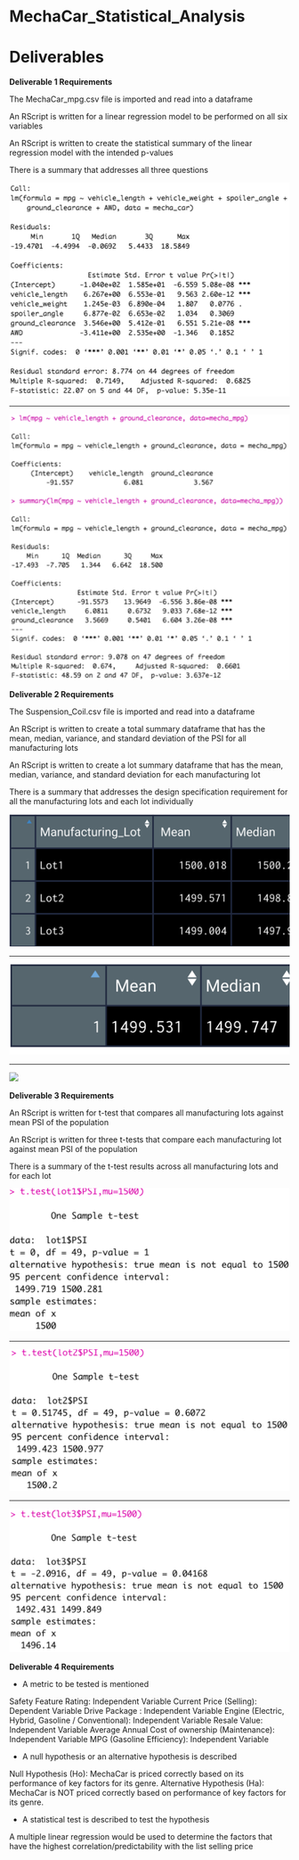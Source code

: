 # MechaCar_Statistical_Analysis

# Deliverables 
    
    
**Deliverable 1 Requirements**

The MechaCar_mpg.csv file is imported and read into a dataframe

An RScript is written for a linear regression model to be performed on all six variables

An RScript is written to create the statistical summary of the linear regression model with the intended p-values

There is a summary that addresses all three questions

![](Resources/D1.1.png)

----

![](Resources/D1.2.png)

    
    
**Deliverable 2 Requirements**

The Suspension_Coil.csv file is imported and read into a dataframe

An RScript is written to create a total summary dataframe that has the mean, median, variance, and standard deviation of the PSI for all manufacturing lots

An RScript is written to create a lot summary dataframe that has the mean, median, variance, and standard deviation for each manufacturing lot

There is a summary that addresses the design specification requirement for all the manufacturing lots and each lot individually

![](Resources/D2.1.png)

----

![](Resources/D2.2.png)

----

![](Resources/D2.3.png)


    
    
**Deliverable 3 Requirements**

An RScript is written for t-test that compares all manufacturing lots against mean PSI of the population

An RScript is written for three t-tests that compare each manufacturing lot against mean PSI of the population

There is a summary of the t-test results across all manufacturing lots and for each lot

![](Resources/D3.1.png)

----

![](Resources/D3.2.png)

----

![](Resources/D3.3.png)

**Deliverable 4 Requirements**

- A metric to be tested is mentioned

Safety Feature Rating: Independent Variable
Current Price (Selling): Dependent Variable
Drive Package : Independent Variable
Engine (Electric, Hybrid, Gasoline / Conventional): Independent Variable
Resale Value: Independent Variable
Average Annual Cost of ownership (Maintenance): Independent Variable
MPG (Gasoline Efficiency): Independent Variable


- A null hypothesis or an alternative hypothesis is described

Null Hypothesis (Ho): MechaCar is priced correctly based on its performance of key factors for its genre.
Alternative Hypothesis (Ha): MechaCar is NOT priced correctly based on performance of key factors for its genre.


- A statistical test is described to test the hypothesis

A multiple linear regression would be used to determine the factors that have the highest correlation/predictability with the list selling price
